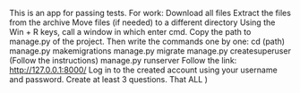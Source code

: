 This is an app for passing tests. 
For work: 
  Download all files
  Extract the files from the archive
  Move files (if needed) to a different directory
  Using the Win + R keys, call a window in which enter cmd.
  Copy the path to manage.py of the project.
  Then write the commands one by one:
    cd (path)
    manage.py makemigrations
    manage.py migrate
    manage.py createsuperuser (Follow the instructions)
    manage.py runserver
   Follow the link: http://127.0.0.1:8000/
Log in to the created account using your username and password.
Create at least 3 questions.
That ALL )
